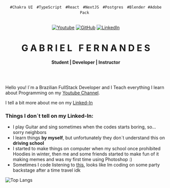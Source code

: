<p align="center">
  <code>#Chakra UI</code> &nbsp; <code>#TypeScript</code> &nbsp; <code>#React</code> &nbsp; <code>#NextJS</code> &nbsp; <code>#Postgres</code> &nbsp; <code>#Blender</code> &nbsp;<code>#Adobe Pack</code> &nbsp;
</p>

<br/>

<!-- Icons -->
<div align="center">
  <a href="https://www.youtube.com/channel/UCblely93wOCb_SvE_HOpOEA" title="Learn With Me">
    <img alt="Youtube" src="https://img.shields.io/youtube/channel/subscribers/UCblely93wOCb_SvE_HOpOEA?label=YouTube&logo=youtube&style=flat&logo=appveyor"></a>
  <a href="https://www.instagram.com/ogabrielfernandez/" title="Follow Me">
    <img src="https://img.shields.io/badge/Instagram-%20%20-orange" alt="GitHub" /></a>
  <a href="https://www.linkedin.com/in/seufernandez/" title="Hire me">
    <img alt="LinkedIn" src="https://img.shields.io/badge/Linked--In-%20%20%20%20-blue"></a>
</div>

<!-- Title -->
<div align="center">
  <h1 align="center">G A B R I E L &nbsp; F E R N A N D E S</h1>
  <b>Student | Developer | Instructor </b>
</div>

<br/>

<!-- Main Content -->
<p align="justify">
  &nbsp;&nbsp;&nbsp;
  
  Hello you! I´m a Brazilian FullStack Developer and I Teach everything I learn about Programming on my [Youtube Channel](https://www.youtube.com/channel/UCblely93wOCb_SvE_HOpOEA).

 I tell a bit more about me on my [Linked-In](https://www.linkedin.com/in/seufernandez/)
</p>


### Things I don´t tell on my Linked-In:

- I play Guitar and sing sometimes when the codes starts boring, so... sorry neighbors
- I learn things **by myself**, but unfortunately they don´t understand this on **driving school**
- I started to make things on computer when my school once prohibited Hoodies in winter, then me and some friends started to make fun of it making memes and was my first time using Photoshop :)
- Sometimes I code listening to [this](https://youtu.be/8puBny7K11Q), looks like Im coding on some party backstage after a time travel idk

![Top Langs](https://github-readme-stats.vercel.app/api/top-langs/?username=seufernandez&layout=compact&theme=dracula&hide=html,java,Objective-C)

